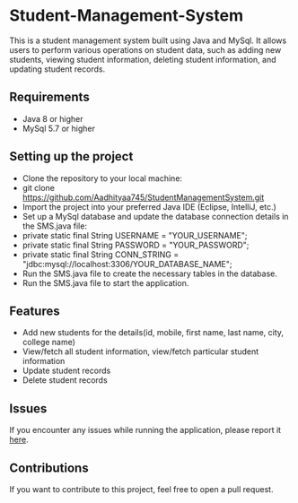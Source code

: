 # Student-Management-System

This is a student management system built using Java and MySql. It allows users to perform various operations on student data, such as adding new students, viewing student information, deleting student information, and updating student records.

## Requirements
- Java 8 or higher
- MySql 5.7 or higher

## Setting up the project
- Clone the repository to your local machine:
- git clone https://github.com/Aadhityaa745/StudentManagementSystem.git
- Import the project into your preferred Java IDE (Eclipse, IntelliJ, etc.)
- Set up a MySql database and update the database connection details in the SMS.java file:
- private static final String USERNAME = "YOUR_USERNAME";
- private static final String PASSWORD = "YOUR_PASSWORD";
- private static final String CONN_STRING = "jdbc:mysql://localhost:3306/YOUR_DATABASE_NAME";
- Run the SMS.java file to create the necessary tables in the database.
- Run the SMS.java file to start the application.

## Features
- Add new students for the details(id, mobile, first name, last name, city, college name)
- View/fetch all student information, view/fetch particular student information
- Update student records
- Delete student records

## Issues
If you encounter any issues while running the application, please report it [here](https://github.com/Aadhityaa745/Employee-Management-System/issues).

## Contributions
If you want to contribute to this project, feel free to open a pull request.
